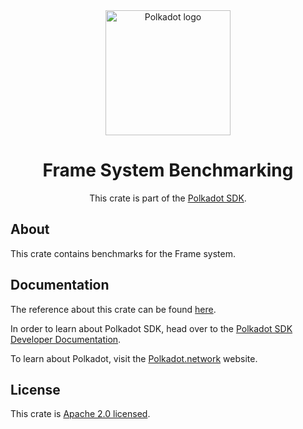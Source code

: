 <div align="center">

<img src="https://raw.githubusercontent.com/paritytech/polkadot-sdk/rzadp/readmes/docs/images/Polkadot_Logo_Horizontal_Pink_BlackOnWhite.png" alt="Polkadot logo" width="200">

# Frame System Benchmarking

This crate is part of the [Polkadot SDK](https://github.com/paritytech/polkadot-sdk/).

</div>

## About

This crate contains benchmarks for the Frame system.

## Documentation

The reference about this crate can be found [here](https://paritytech.github.io/polkadot-sdk/master/frame_system_benchmarking).

In order to learn about Polkadot SDK, head over to the [Polkadot SDK Developer Documentation](https://paritytech.github.io/polkadot-sdk/master/polkadot_sdk_docs/index.html).

To learn about Polkadot, visit the [Polkadot.network](https://polkadot.network/) website.

## License

This crate is [Apache 2.0 licensed](https://spdx.org/licenses/Apache-2.0.html).
